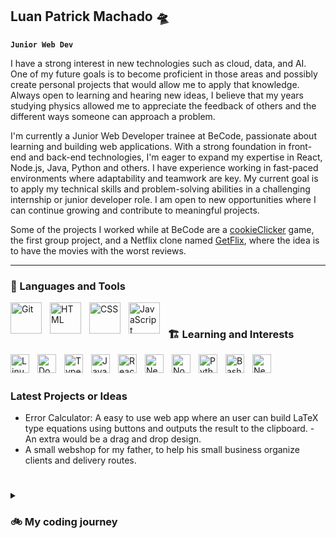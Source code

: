 ## Luan Patrick Machado 🛸

**`Junior Web Dev`**

I have a strong interest in new technologies such as cloud, data, and AI. One of my future goals is to become proficient in those areas and possibly create personal projects that would allow me to apply that knowledge. Always open to learning and hearing new ideas, I believe that my years studying physics allowed me to appreciate the feedback of others and the different ways someone can approach a problem.

I'm currently a Junior Web Developer trainee at BeCode, passionate about learning and building web applications. With a strong foundation in front-end and back-end technologies, I'm eager to expand my expertise in React,
Node.js, Java, Python and others. I have experience working in fast-paced environments where adaptability and teamwork are key. My current goal is to apply my technical skills and problem-solving abilities in a challenging internship or junior
developer role. I am open to new opportunities where I can continue growing and contribute to meaningful projects.

Some of the projects I worked while at BeCode are a [cookieClicker](https://github.com/LuanPM284/cookieClicker) game, the first group project, and a Netflix clone named [GetFlix](https://github.com/anthosaxe/getflix), where the idea is to have the movies with the worst reviews.

---

### 🧰 Languages and Tools

<img align="left" alt="Git" width="50px" style="padding-right:10px;" src="https://cdn.jsdelivr.net/gh/devicons/devicon/icons/git/git-original.svg" />
<img align="left" alt="HTML" width="50px" style="padding-right:10px;" src="https://cdn.jsdelivr.net/gh/devicons/devicon/icons/html5/html5-plain.svg" />
<img align="left" alt="CSS" width="50px" style="padding-right:10px;" src="https://cdn.jsdelivr.net/gh/devicons/devicon/icons/css3/css3-plain.svg" />
<img align="left" alt="JavaScript" width="50px" style="padding-right:10px;" src="https://cdn.jsdelivr.net/gh/devicons/devicon/icons/javascript/javascript-plain.svg" />

<br />

### 🏗 Learning and Interests

<img align="left" alt="Linux" width="30px" style="padding-right:10px;" src="https://cdn.jsdelivr.net/gh/devicons/devicon/icons/linux/linux-original.svg" />
<img align="left" alt="Docker" width="30px" style="padding-right:10px;" src="https://cdn.jsdelivr.net/gh/devicons/devicon@latest/icons/docker/docker-original.svg" />
<img align="left" alt="TypeScript" width="30px" style="padding-right:10px;" src="https://cdn.jsdelivr.net/gh/devicons/devicon/icons/typescript/typescript-plain.svg" />
<img align="left" alt="Java" width="30px" style="padding-right:10px;" src="https://cdn.jsdelivr.net/gh/devicons/devicon@latest/icons/java/java-original.svg" />     
<img align="left" alt="React" width="30px" style="padding-right:10px;" src="https://cdn.jsdelivr.net/gh/devicons/devicon/icons/react/react-original.svg" />
<img align="left" alt="NextJS" width="30px" style="padding-right:10px;" src="https://cdn.jsdelivr.net/gh/devicons/devicon@latest/icons/nextjs/nextjs-plain.svg" />
<img align="left" alt="NodeJS" width="30px" style="padding-right:10px;" src="https://cdn.jsdelivr.net/gh/devicons/devicon/icons/nodejs/nodejs-original.svg" />
<img align="left" alt="Python" width="30px" style="padding-right:10px;" src="https://cdn.jsdelivr.net/gh/devicons/devicon/icons/python/python-plain.svg" />
<img align="left" alt="Bash" width="30px" style="padding-right:10px;" src="https://cdn.jsdelivr.net/gh/devicons/devicon/icons/bash/bash-original.svg" />
<img align="left" alt="NeoVim" width="30px" style="padding-right:10px;" src="https://cdn.jsdelivr.net/gh/devicons/devicon@latest/icons/neovim/neovim-original.svg" />
          
<br />

#

### Latest Projects or Ideas

- Error Calculator: A easy to use web app where an user can build LaTeX type equations using buttons and outputs the result to the clipboard.
          - An extra would be a drag and drop design.
- A small webshop for my father, to help his small business organize clients and delivery routes.

#

<details>
<summary><h3>🚲 My coding journey</h3></summary>
My coding journey is just starting as I complete a Junior Web Dev bootcamp at BeCode. Before that, I had several years of university where I explored different areas, going from Biomedical Sciences, Nursing, and ending at Physics. I ended up noticing that the academic environment was not for me, even if I ended up learning a lot and also developed many of my current ideals and work ethic. I had the opportunity to meet different people with different backgrounds and work with them while facing hard classes and challenges.

Coding always fascinated me, especially the idea of being able to build something by myself using the different tools available. Having the chance to learn new technologies or old ideas and methods to solve a problem keeps it interesting, even if most of the times it's hard to accomplish.

I still have much to learn and understand, but one thing I can be sure of is that once I'm in the field and working hard, I will succeed at anything that I put my mind to.
          
</details>
<!--
**LuanPM284/LuanPM284** is a ✨ _special_ ✨ repository because its `README.md` (this file) appears on your GitHub profile.

Here are some ideas to get you started:

- 🔭 I’m currently working on ...
- 🌱 I’m currently learning ...
- 👯 I’m looking to collaborate on ...
- 🤔 I’m looking for help with ...
- 💬 Ask me about ...
- 📫 How to reach me: ...
- 😄 Pronouns: ...
- ⚡ Fun fact: ...
-->
